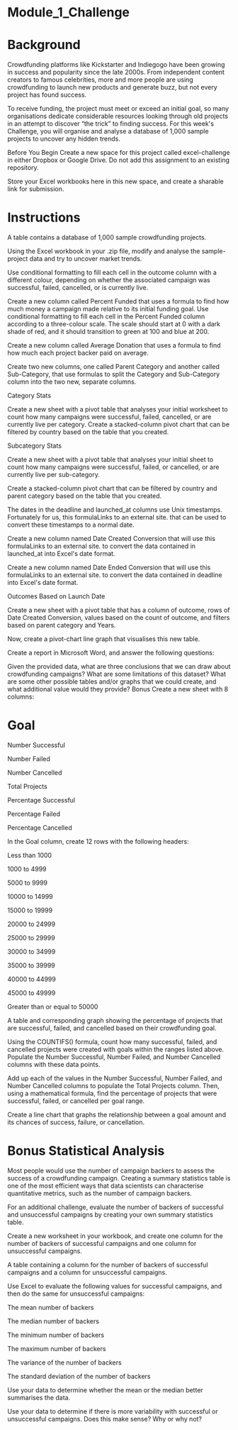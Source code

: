 # Module_1_Challenge
# Background
Crowdfunding platforms like Kickstarter and Indiegogo have been growing in success and popularity since the late 2000s. From independent content creators to famous celebrities, more and more people are using crowdfunding to launch new products and generate buzz, but not every project has found success.

To receive funding, the project must meet or exceed an initial goal, so many organisations dedicate considerable resources looking through old projects in an attempt to discover “the trick” to finding success. For this week's Challenge, you will organise and analyse a database of 1,000 sample projects to uncover any hidden trends.

Before You Begin
Create a new space for this project called excel-challenge in either Dropbox or Google Drive. Do not add this assignment to an existing repository.

Store your Excel workbooks here in this new space, and create a sharable link for submission.

# Instructions
A table contains a database of 1,000 sample crowdfunding projects.

Using the Excel workbook in your .zip file, modify and analyse the sample-project data and try to uncover market trends.

Use conditional formatting to fill each cell in the outcome column with a different colour, depending on whether the associated campaign was successful, failed, cancelled, or is currently live.

Create a new column called Percent Funded that uses a formula to find how much money a campaign made relative to its initial funding goal.
Use conditional formatting to fill each cell in the Percent Funded column according to a three-colour scale. The scale should start at 0 with a dark shade of red, and it should transition to green at 100 and blue at 200.

Create a new column called Average Donation that uses a formula to find how much each project backer paid on average.

Create two new columns, one called Parent Category and another called Sub-Category, that use formulas to split the Category and Sub-Category column into the two new, separate columns.

Category Stats

Create a new sheet with a pivot table that analyses your initial worksheet to count how many campaigns were successful, failed, cancelled, or are currently live per category.
Create a stacked-column pivot chart that can be filtered by country based on the table that you created.

Subcategory Stats

Create a new sheet with a pivot table that analyses your initial sheet to count how many campaigns were successful, failed, or cancelled, or are currently live per sub-category.

Create a stacked-column pivot chart that can be filtered by country and parent category based on the table that you created.

The dates in the deadline and launched_at columns use Unix timestamps. Fortunately for us, this formulaLinks to an external site. that can be used to convert these timestamps to a normal date.

Create a new column named Date Created Conversion that will use this formulaLinks to an external site. to convert the data contained in launched_at into Excel's date format.

Create a new column named Date Ended Conversion that will use this formulaLinks to an external site. to convert the data contained in deadline into Excel's date format.

Outcomes Based on Launch Date

Create a new sheet with a pivot table that has a column of outcome, rows of Date Created Conversion, values based on the count of outcome, and filters based on parent category and Years.

Now, create a pivot-chart line graph that visualises this new table.

Create a report in Microsoft Word, and answer the following questions:

Given the provided data, what are three conclusions that we can draw about crowdfunding campaigns?
What are some limitations of this dataset?
What are some other possible tables and/or graphs that we could create, and what additional value would they provide?
Bonus
Create a new sheet with 8 columns:

# Goal

Number Successful

Number Failed

Number Cancelled

Total Projects

Percentage Successful

Percentage Failed

Percentage Cancelled

In the Goal column, create 12 rows with the following headers:

Less than 1000

1000 to 4999

5000 to 9999

10000 to 14999

15000 to 19999

20000 to 24999

25000 to 29999

30000 to 34999

35000 to 39999

40000 to 44999

45000 to 49999

Greater than or equal to 50000

A table and corresponding graph showing the percentage of projects that are successful, failed, and cancelled based on their crowdfunding goal.

Using the COUNTIFS() formula, count how many successful, failed, and cancelled projects were created with goals within the ranges listed above. Populate the Number Successful, Number Failed, and Number Cancelled columns with these data points.

Add up each of the values in the Number Successful, Number Failed, and Number Cancelled columns to populate the Total Projects column. Then, using a mathematical formula, find the percentage of projects that were successful, failed, or cancelled per goal range.

Create a line chart that graphs the relationship between a goal amount and its chances of success, failure, or cancellation.

# Bonus Statistical Analysis
Most people would use the number of campaign backers to assess the success of a crowdfunding campaign. Creating a summary statistics table is one of the most efficient ways that data scientists can characterise quantitative metrics, such as the number of campaign backers.

For an additional challenge, evaluate the number of backers of successful and unsuccessful campaigns by creating your own summary statistics table.

Create a new worksheet in your workbook, and create one column for the number of backers of successful campaigns and one column for unsuccessful campaigns.

A table containing a column for the number of backers of successful campaigns and a column for unsuccessful campaigns.

Use Excel to evaluate the following values for successful campaigns, and then do the same for unsuccessful campaigns:

The mean number of backers

The median number of backers

The minimum number of backers

The maximum number of backers

The variance of the number of backers

The standard deviation of the number of backers

Use your data to determine whether the mean or the median better summarises the data.

Use your data to determine if there is more variability with successful or unsuccessful campaigns. Does this make sense? Why or why not?

